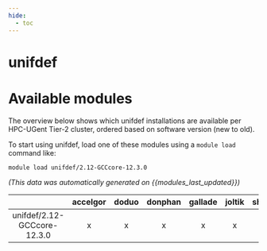 ```yaml
---
hide:
  - toc
---
```


unifdef
=======

# Available modules


The overview below shows which unifdef installations are available per HPC-UGent Tier-2 cluster, ordered based on software version (new to old).

To start using unifdef, load one of these modules using a `module load` command like:

```shell
module load unifdef/2.12-GCCcore-12.3.0
```

*(This data was automatically generated on {{modules_last_updated}})*  

| |accelgor|doduo|donphan|gallade|joltik|shinx|
| :---: | :---: | :---: | :---: | :---: | :---: | :---: |
|unifdef/2.12-GCCcore-12.3.0|x|x|x|x|x|x|
